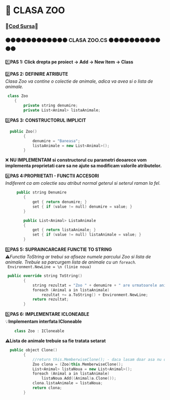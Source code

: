 # 🎯 CLASA ZOO </br>
### 🔮[Cod Sursa](https://github.com/Adriana-Giol/Programare-Aplicatii-Windows/blob/main/1.%20Laborator/2.%20Seminar%202/%5BClean%5DCiurea_Seminar2_1046/Pantera.cs)🔮
### 🟠🟠🟠🟠🟠🟠🟠🟠🟠🟠🟠🟠 CLASA ZOO.CS 🟠🟠🟠🟠🟠🟠🟠🟠🟠🟠🟠🟠
1️⃣**PAS 1: Click drepta pe proiect -> Add -> New Item -> Class**</br>

2️⃣**PAS 2: DEFINIRE ATRIBUTE**</br>
*Clasa Zoo va contine o colectie de animale, adica va avea si o lista de animale.*</br>
```cpp
 class Zoo
    {
        private string denumire;
        private List<Animal> listaAnimale;

```

3️⃣**PAS 3: CONSTRUCTORUL IMPLICIT**</br>
```cpp
  public Zoo()
        {
            denumire = "Baneasa";
            listaAnimale = new List<Animal>();
        }
```
❌ **NU IMPLEMENTAM si constructorul cu parametri deoarece vom implementa proprietati care sa ne ajute sa modificam valorile atributelor.**</br>

4️⃣**PAS 4:PROPRIETATI - FUNCTII ACCESORI**</br>
*Indiferent ca am colectie sau atribut normal geterul si seterul raman la fel.*</br>
```cpp
     public string Denumire
        {
            get { return denumire; }
            set { if (value != null) denumire = value; }
        }

        public List<Animal> ListaAnimale
        {
            get { return listaAnimale; }
            set { if (value != null) listaAnimale = value; }
        }
```

5️⃣**PAS 5: SUPRAINCARCARE FUNCTIE TO STRING**</br>
⚠️*Functia ToString ar trebui sa afiseze numele parcului Zoo si lista de animale. Trebuie sa parcurgem lista de animale cu un `foreach`.*</br>
` Environment.NewLine = \n (linie noua)`

```cpp
 public override string ToString()
        {
            string rezultat = "Zoo " + denumire + " are urmatoarele animale: " + Environment.NewLine;
            foreach (Animal a in listaAnimale)
                rezultat += a.ToString() + Environment.NewLine;
            return rezultat;
        }
```

5️⃣**PAS 6: IMPLEMENTARE ICLONEABLE**</br>
💡**Implementam interfata ICloneable**</br>
```cpp
    class Zoo : ICloneable
```
⚠️**Lista de animale trebuie sa fie tratata setarat**</br>
```cpp
  public object Clone()
        {
            //return this.MemberwiseClone(); - daca lasam doar asa nu o sa stie sa copieze lista de animale
            Zoo clona = (Zoo)this.MemberwiseClone();
            List<Animal> listaNoua = new List<Animal>();
            foreach (Animal a in listaAnimale)
                listaNoua.Add((Animal)a.Clone());
            clona.listaAnimale = listaNoua;
            return clona;
        }
```
